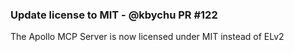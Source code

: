 ### Update license to MIT - @kbychu PR #122

The Apollo MCP Server is now licensed under MIT instead of ELv2